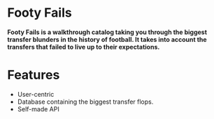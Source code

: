 # Footy Fails
 **Footy Fails is a walkthrough catalog taking you through the biggest transfer blunders in the history of football. It takes into account the transfers that failed to live up to their expectations.**
# Features
- User-centric
- Database containing the biggest transfer flops.
- Self-made API

